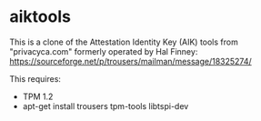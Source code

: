 aiktools
========

This is a clone of the Attestation Identity Key (AIK) tools from "privacyca.com"
formerly operated by Hal Finney: https://sourceforge.net/p/trousers/mailman/message/18325274/

This requires:
* TPM 1.2
* apt-get install trousers tpm-tools libtspi-dev
